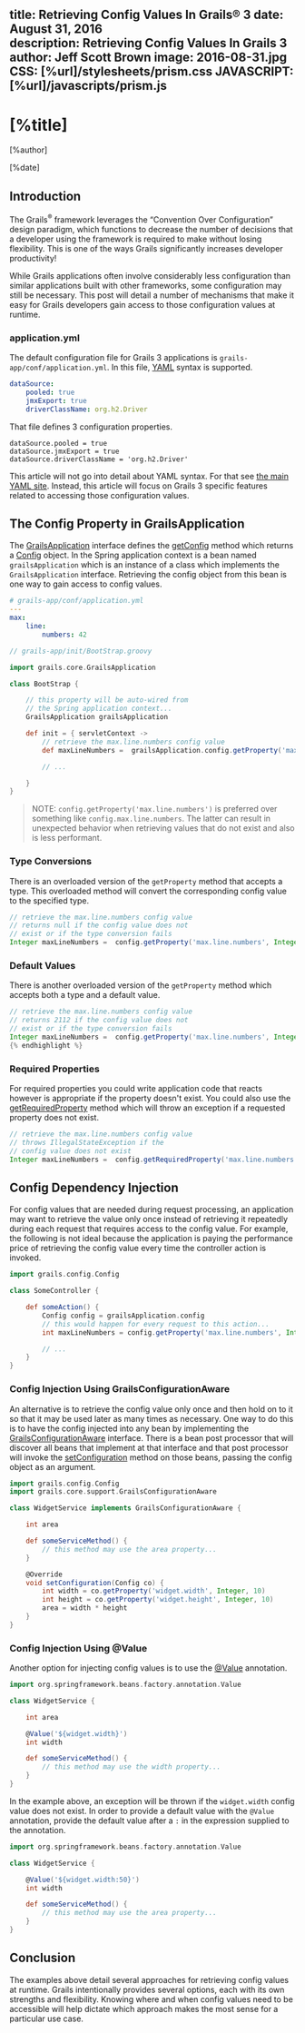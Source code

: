 title: Retrieving Config Values In Grails® 3
date: August 31, 2016  
description: Retrieving Config Values In Grails 3
author: Jeff Scott Brown
image: 2016-08-31.jpg
CSS: [%url]/stylesheets/prism.css
JAVASCRIPT: [%url]/javascripts/prism.js
---

# [%title]

[%author]

[%date] 

## Introduction

The Grails<sup>&reg;</sup> framework leverages the “Convention Over Configuration” design paradigm, which functions to decrease the number of decisions that a developer using the framework is required to make without losing flexibility. This is one of the ways Grails significantly increases developer productivity!

While Grails applications often involve considerably less configuration than similar applications built with other frameworks, some configuration may still be necessary. This post will detail a number of mechanisms that make it easy for Grails developers gain access to those configuration values at runtime.

### application.yml

The default configuration file for Grails 3 applications is `grails-app/conf/application.yml`. In this file, [YAML](http://www.yaml.org/) syntax is supported.

```yaml
dataSource:
    pooled: true
    jmxExport: true
    driverClassName: org.h2.Driver
```

That file defines 3 configuration properties.

```plaintext
dataSource.pooled = true
dataSource.jmxExport = true
dataSource.driverClassName = 'org.h2.Driver'
```

This article will not go into detail about YAML syntax. For that see [the main YAML site](http://www.yaml.org/). Instead, this article will focus on Grails 3 specific features related to accessing those configuration values.

## The Config Property in GrailsApplication

The [GrailsApplication](http://docs.grails.org/3.1.10/api/grails/core/GrailsApplication.html) interface defines the [getConfig](http://docs.grails.org/3.1.10/api/grails/core/GrailsApplication.html#getConfig()) method which returns a [Config](http://docs.grails.org/3.1.10/api/grails/config/Config.html) object. In the Spring application context is a bean named `grailsApplication` which is an instance of a class which implements the `GrailsApplication` interface. Retrieving the config object from this bean is one way to gain access to config values.

```yaml
# grails-app/conf/application.yml
---
max:
    line:
        numbers: 42
```

```groovy
// grails-app/init/BootStrap.groovy

import grails.core.GrailsApplication

class BootStrap {

    // this property will be auto-wired from
    // the Spring application context...
    GrailsApplication grailsApplication

    def init = { servletContext ->
        // retrieve the max.line.numbers config value
        def maxLineNumbers =  grailsApplication.config.getProperty('max.line.numbers')

        // ...

    }
}
```

> NOTE: `config.getProperty('max.line.numbers')` is preferred over something like `config.max.line.numbers`. The latter can result in unexpected behavior when retrieving values that do not exist and also is less performant.

### Type Conversions

There is an overloaded version of the `getProperty` method that accepts a type. This overloaded method will convert the corresponding config value to the specified type.

```groovy
// retrieve the max.line.numbers config value
// returns null if the config value does not
// exist or if the type conversion fails
Integer maxLineNumbers =  config.getProperty('max.line.numbers', Integer)
```

### Default Values

There is another overloaded version of the `getProperty` method which accepts both a type and a default value.

```groovy
// retrieve the max.line.numbers config value
// returns 2112 if the config value does not
// exist or if the type conversion fails
Integer maxLineNumbers =  config.getProperty('max.line.numbers', Integer, 2112)
{% endhighlight %}
```

### Required Properties

For required properties you could write application code that reacts however is appropriate if the property doesn't exist. You could also use the [getRequiredProperty](http://docs.grails.org/3.1.10/api/grails/config/ConfigMap.html#getRequiredProperty(java.lang.String,%20java.lang.Class)) method which will throw an exception if a requested property does not exist.

```groovy
// retrieve the max.line.numbers config value
// throws IllegalStateException if the
// config value does not exist
Integer maxLineNumbers =  config.getRequiredProperty('max.line.numbers', Integer)
```

## Config Dependency Injection

For config values that are needed during request processing, an application may want to retrieve the value only once instead of retrieving it repeatedly during each request that requires access to the config value. For example, the following is not ideal because the application is paying the performance price of retrieving the config value every time the controller action is invoked.

```groovy
import grails.config.Config

class SomeController {

    def someAction() {
        Config config = grailsApplication.config
        // this would happen for every request to this action...
        int maxLineNumbers = config.getProperty('max.line.numbers', Integer, 10)

        // ...
    }
}
```

### Config Injection Using GrailsConfigurationAware

An alternative is to retrieve the config value only once and then hold on to it so that it may be used later as many times as necessary. One way to do this is to have the config injected into any bean by implementing the [GrailsConfigurationAware](http://docs.grails.org/3.1.10/api/grails/core/support/GrailsConfigurationAware.html) interface. There is a bean post processor that will discover all beans that implement at that interface and that post processor will invoke the [setConfiguration](http://docs.grails.org/3.1.10/api/grails/core/support/GrailsConfigurationAware.html#setConfiguration(grails.config.Config)) method on those beans, passing the config object as an argument.

```groovy
import grails.config.Config
import grails.core.support.GrailsConfigurationAware

class WidgetService implements GrailsConfigurationAware {

    int area

    def someServiceMethod() {
        // this method may use the area property...
    }

    @Override
    void setConfiguration(Config co) {
        int width = co.getProperty('widget.width', Integer, 10)
        int height = co.getProperty('widget.height', Integer, 10)
        area = width * height
    }
}
```

### Config Injection Using @Value

Another option for injecting config values is to use the [@Value](http://docs.spring.io/spring/docs/4.2.6.RELEASE/javadoc-api/org/springframework/beans/factory/annotation/Value.html) annotation.

```groovy
import org.springframework.beans.factory.annotation.Value

class WidgetService {

    int area

    @Value('${widget.width}')
    int width

    def someServiceMethod() {
        // this method may use the width property...
    }
}
```

In the example above, an exception will be thrown if the `widget.width` config value does not exist. In order to provide a default value with the `@Value` annotation, provide the default value after a `:` in the expression supplied to the annotation.

```groovy
import org.springframework.beans.factory.annotation.Value

class WidgetService {

    @Value('${widget.width:50}')
    int width

    def someServiceMethod() {
        // this method may use the area property...
    }
}
```

## Conclusion

The examples above detail several approaches for retrieving config values at runtime. Grails intentionally provides several options, each with its own strengths and flexibility. Knowing where and when config values need to be accessible will help dictate which approach makes the most sense for a particular use case.

